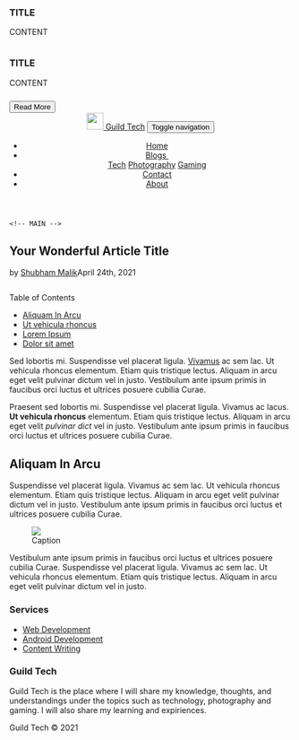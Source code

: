 <!-- Latest Blog On INDEX.HTML  -->
<div class="col-sm-6 col-md-4 shadow-lg p-3 mb-5 bg-body rounded item">
    <a href="#URL"><img class="img-fluid" src="IMG" alt=""></a>
    <h3 class="name">TITLE</h3>
    <p class="description">CONTENT</p>
    <a class="action" href="#URL"><i class="fa fa-arrow-circle-right"></i></a>
</div>

<!-- Add Blog On Blog-Category Page -->
<div class="col-sm-6 col-md-4 shadow-lg p-3 mb-5 bg-body rounded item">
    <a href="#URL"><img class="img-fluid" src="IMG" alt=""></a>
    <h3 class="name">TITLE</h3>
    <p class="description">CONTENT</p>
     <a href="#URL"><button type="button" class="btn btn-outline-secondary" style="margin-top: 10px;">
     Read More</button></a>
</div>

<!-- Final Blog Post  -->
<!-- head content -->
<link rel="stylesheet" href="../../assets/bootstrap/css/bootstrap.min.css">
    <link rel="stylesheet" href="https://fonts.googleapis.com/css?family=Lora">
    <link rel="stylesheet" href="../../assets/css/Article-Dual-Column.css">
    <link rel="stylesheet" href="../../assets/css/styles.css">
    <link rel="stylesheet" href="../../assets/css/Footer-Dark.css">
    <link rel="stylesheet" href="../../assets/css/Main.css">
    <link rel="stylesheet" href="../../assets/fonts/font-awesome.min.css">
    <link rel="stylesheet" href="../../assets/fonts/ionicons.min.css">
<!-- nav bar -->
    <header>
        <!-- NAVIGATION BAR START-->
        <nav class="navbar navbar-dark navbar-expand-md bg-dark fixed-top" style="color: var(--bs-dark);">
          <div class="container-fluid">
            <a class="navbar-brand link-dark" href="../../index.html">
              <img src="../../assets/img/logo.png" width="30px" height="30px" class="d-inline-block align-text-top"> 
              Guild Tech</a>
            <button data-bs-toggle="collapse" class="navbar-toggler" data-bs-target="#navcol-1"><span class="visually-hidden">Toggle navigation</span><span class="navbar-toggler-icon"></span></button>
              <div class="collapse navbar-collapse d-md-flex justify-content-md-end" id="navcol-1">
                  <ul class="navbar-nav">
                      <li class="nav-item"><a class="nav-link active" href="../../index.html">Home</a></li>
                      <li class="nav-item dropdown"><a class="dropdown-toggle nav-link active" aria-expanded="false" data-bs-toggle="dropdown" href="#">Blogs&nbsp;</a>
                          <div class="dropdown-menu">
                            <a class="dropdown-item" href="../../blog-category/tech.html">Tech</a>
                            <a class="dropdown-item" href="../../blog-category/photography.html">Photography</a>
                            <a class="dropdown-item" href="../../blog-category/gaming.html">Gaming</a>
                          </div>
                      </li>
                      <li class="nav-item"><a class="nav-link active" href="../../contact.html">Contact</a></li>
                      <li class="nav-item"><a class="nav-link active" href="../../about.html">About</a></li>
                  </ul>
              </div>
          </div>
        </nav>
        <!-- NAVIGATION BAR ENDED -->
    </header>

    <!-- MAIN -->
<section class="article-dual-column">
        <div class="container padding">
            <div class="row">
                <div class="col-md-10 offset-md-1">
                    <div class="intro">
                        <h1 class="text-center">Your Wonderful Article Title</h1>
                        <p class="text-center"><span class="by">by</span> <a href="../../about.html">Shubham Malik</a><span class="date">April 24th, 2021 </span></p>
                        <img class="img-fluid" src="">
                    </div>
                </div>
            </div>
            <div class="row">
                <div class="col-md-10 col-lg-3 offset-md-1">
                    <div class="toc">
                        <p>Table of Contents</p>
                        <ul>
                            <li><a href="#">Aliquam In Arcu </a> </li>
                            <li><a href="#">Ut vehicula rhoncus</a></li>
                            <li><a href="#">Lorem Ipsum </a> </li>
                            <li><a href="#">Dolor sit amet</a> </li>
                        </ul>
                    </div>
                </div>
                <div class="col-md-10 col-lg-7 offset-md-1 offset-lg-0">
                    <div class="text">
                        <p>Sed lobortis mi. Suspendisse vel placerat ligula. <span style="text-decoration: underline;">Vivamus</span> ac sem lac. Ut vehicula rhoncus elementum. Etiam quis tristique lectus. Aliquam in arcu eget velit pulvinar dictum vel in justo. Vestibulum ante ipsum primis in faucibus orci luctus et ultrices posuere cubilia Curae.</p>
                        <p>Praesent sed lobortis mi. Suspendisse vel placerat ligula. Vivamus ac lacus. <strong>Ut vehicula rhoncus</strong> elementum. Etiam quis tristique lectus. Aliquam in arcu eget velit <em>pulvinar dict</em> vel in justo. Vestibulum ante ipsum primis in faucibus orci luctus et ultrices posuere cubilia Curae.</p>
                        <h2>Aliquam In Arcu </h2>
                        <p>Suspendisse vel placerat ligula. Vivamus ac sem lac. Ut vehicula rhoncus elementum. Etiam quis tristique lectus. Aliquam in arcu eget velit pulvinar dictum vel in justo. Vestibulum ante ipsum primis in faucibus orci luctus et ultrices posuere cubilia Curae.</p>
                        <figure class="figure"><img class="figure-img" src="assets/img/beach.jpg">
                            <figcaption class="figure-caption">Caption</figcaption>
                        </figure>
                        <p>Vestibulum ante ipsum primis in faucibus orci luctus et ultrices posuere cubilia Curae. Suspendisse vel placerat ligula. Vivamus ac sem lac. Ut vehicula rhoncus elementum. Etiam quis tristique lectus. Aliquam in arcu eget velit pulvinar dictum vel in justo.</p>
                    </div>
                </div>
            </div>
        </div>
    </section>
<!-- FOOTER -->
<footer class="footer-dark bg-dark">
        <div class="container">
            <div class="row">
                <div class="col-sm-6 col-md-3 item">
                    <h3>Services</h3>
                    <ul>
                        <li><a href="#">Web Development</a></li>
                        <li><a href="#">Android Development</a></li>
                        <li><a href="#">Content Writing</a></li>
                    </ul>
                </div>
                <div class="col-sm-6 col-md-9 item text">
                    <h3>Guild Tech</h3>
                    <p>Guild Tech is the place where I will share my knowledge, thoughts, and understandings under the topics such as technology, photography and gaming. I will also share my learning and expiriences.</p>
                </div>
            </div>
            <div class="col item social">
              <a href="https://www.linkedin.com/in/malikshub/" target="_blank"><i class="icon ion-social-linkedin"></i></a>
              <a href="https://twitter.com/malikshub" target="_blank"><i class="icon ion-social-twitter"></i></a>
              <a href="https://www.instagram.com/click.trick/" target="_blank"><i class="icon ion-social-instagram"></i></a>
              <a href="https://github.com/malikshub" target="_blank"><i class="icon ion-social-github"></i></a>
            </div>
            <p class="copyright">Guild Tech © 2021</p>
        </div>
    </footer>
    <script src="../../assets/bootstrap/js/bootstrap.min.js"></script>